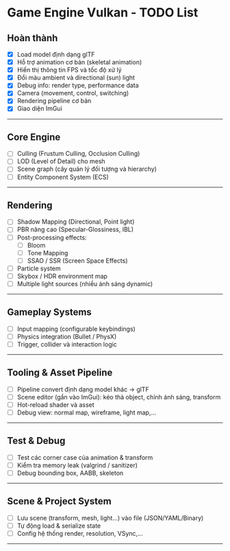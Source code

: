 # Game Engine Vulkan - TODO List

## Hoàn thành
- [x] Load model định dạng glTF
- [x] Hỗ trợ animation cơ bản (skeletal animation)
- [x] Hiển thị thông tin FPS và tốc độ xử lý
- [x] Đổi màu ambient và directional (sun) light
- [x] Debug info: render type, performance data
- [x] Camera (movement, control, switching)
- [x] Rendering pipeline cơ bản
- [x] Giao diện ImGui

---

## Core Engine
- [ ] Culling (Frustum Culling, Occlusion Culling)
- [ ] LOD (Level of Detail) cho mesh
- [ ] Scene graph (cây quản lý đối tượng và hierarchy)
- [ ] Entity Component System (ECS)

---

## Rendering
- [ ] Shadow Mapping (Directional, Point light)
- [ ] PBR nâng cao (Specular-Glossiness, IBL)
- [ ] Post-processing effects:
  - [ ] Bloom
  - [ ] Tone Mapping
  - [ ] SSAO / SSR (Screen Space Effects)
- [ ] Particle system
- [ ] Skybox / HDR environment map
- [ ] Multiple light sources (nhiều ánh sáng dynamic)

---

## Gameplay Systems
- [ ] Input mapping (configurable keybindings)
- [ ] Physics integration (Bullet / PhysX)
- [ ] Trigger, collider và interaction logic

---

## Tooling & Asset Pipeline
- [ ] Pipeline convert định dạng model khác → glTF
- [ ] Scene editor (gắn vào ImGui): kéo thả object, chỉnh ánh sáng, transform
- [ ] Hot-reload shader và asset
- [ ] Debug view: normal map, wireframe, light map,...

---

## Test & Debug
- [ ] Test các corner case của animation & transform
- [ ] Kiểm tra memory leak (valgrind / sanitizer)
- [ ] Debug bounding box, AABB, skeleton

---

## Scene & Project System
- [ ] Lưu scene (transform, mesh, light...) vào file (JSON/YAML/Binary)
- [ ] Tự động load & serialize state
- [ ] Config hệ thống render, resolution, VSync,...

---
